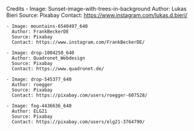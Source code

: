 Credits
    - Image: Sunset-image-with-trees-in-background
      Author: Lukas Bieri 
      Source: Pixabay
      Contact: https://www.instagram.com/lukas.d.bieri/

    - Image: mountains-6540497_640
      Author: FrankBeckerDE
      Source: Pixabay
      Contact: https://www.instagram.com/FrankBeckerDE/
    
    - Image: drop-1004250_640
      Author: Quadronet_Webdesign 
      Source: Pixabay
      Contact: https://www.quadronet.de/
    
    - Image: drop-545377_640
      Author: roegger
      Source: Pixabay
      Contact: https://pixabay.com/users/roegger-607528/
    
    - Image: fog-4436636_640
      Author: ELG21
      Source: Pixabay
      Contact: https://pixabay.com/users/elg21-3764790/
    